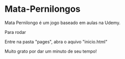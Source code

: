 # Mata-Pernilongos
Mata Pernilongo é um jogo baseado em aulas na Udemy.

Para rodar 

Entre na pasta "pages", abra o aquivo "inicio.html"

Muito grato por dar um minuto de seu tempo!
